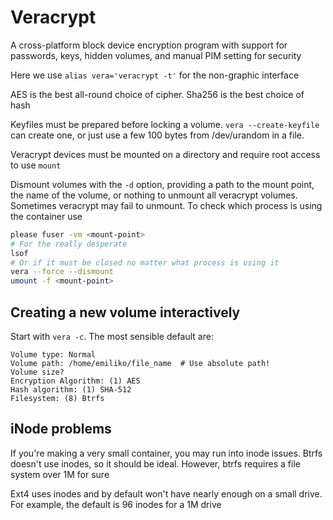 # Veracrypt
A cross-platform block device encryption program with support for passwords,
keys, hidden volumes, and manual PIM setting for security

Here we use `alias vera='veracrypt -t'` for the non-graphic interface

AES is the best all-round choice of cipher. Sha256 is the best choice of hash

Keyfiles must be prepared before locking a volume. `vera --create-keyfile` can
create one, or just use a few 100 bytes from /dev/urandom in a file.

Veracrypt devices must be mounted on a directory and require root access to use
`mount`

Dismount volumes with the `-d` option, providing a path to the mount point, the
name of the volume, or nothing to unmount all veracrypt volumes. Sometimes
veracrypt may fail to unmount. To check which process is using the container use

```bash
please fuser -vm <mount-point>
# For the really desperate
lsof
# Or if it must be closed no matter what process is using it
vera --force --dismount
umount -f <mount-point>
```

## Creating a new volume interactively
Start with `vera -c`. The most sensible default are:

```
Volume type: Normal
Volume path: /home/emiliko/file_name  # Use absolute path!
Volume size?
Encryption Algorithm: (1) AES
Hash algorithm: (1) SHA-512
Filesystem: (8) Btrfs
```

## iNode problems
If you're making a very small container, you may run into inode issues. Btrfs
doesn't use inodes, so it should be ideal. However, btrfs requires a file system
over 1M for sure

Ext4 uses inodes and by default won't have nearly enough on a small drive. For
example, the default is 96 inodes for a 1M drive
